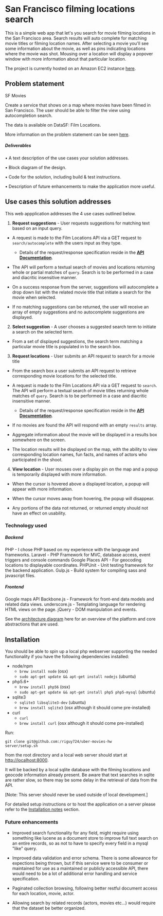 # San Francisco filming locations search

This is a simple web app that let's you search for movie filming locations in the San Francisco area.  Search results will auto complete for matching movie titles or filming location names.  After selecting a movie you'll see some information about the movie, as well as pins indicating locations where the movie was shot.  Mousing over a location will display a popover window with more information about that particular location.

The project is currently hosted on an Amazon EC2 instance [here](http://amazon.com).

## Problem statement

SF Movies

Create a service that shows on a map where movies have been filmed in San Francisco. The user should be able to filter the view using autocompletion search.

The data is available on DataSF: Film Locations.

More information on the problem statement can be seen [here](https://github.com/uber/coding-challenge-tools/blob/master/coding_challenge.md).

##### Deliverables

• A	text	description	of	the	use	cases	your	solution	addresses.

• Block	diagram of	the	design.

• Code	for	the	solution,	including	build	&	test	instructions.

• Description	of	future	enhancements	to	make	the	application	more	useful.


## Use cases this solution addresses

This web appplication addresses the 4 use cases outlined below.

1. **Request suggestions** - User requests suggestions for matching text based on an input query.
  * A request is made to the Film Locations API via a GET request to `search/autocomplete` with the users input as they type.

    * Details of the request/response specification reside in the [**API Documentation**](docs/locations-api-response-schema.md#autocomplete-suggestions).

  * The API will perform a textual search of movies and locations returning whole or partial matches of `query`. Search is to be performed in a case and diacritic insensitive manner.

 * On a success response from the server, suggestions will autocomplete a drop down list with the related movie title that initiate a search for the movie when selected.

 * If no matching suggestions can be returned, the user will receive an array of empty suggestions and no autocomplete suggestions are displayed.

2. **Select suggestion** - A user chooses a suggested search term to initiate a search on the selected term.
  * From a set of displayed suggestions, the search term matching a particular movie title is populated in to the search box.

3. **Request locations** - User submits an API request to search for a movie title
  * From the search box a user submits an API request to retrieve corresponding movie locations for the selected title.

  * A request is made to the Film Locations API via a GET request to `search`. The API will perform a textual search of movie titles returning whole matches of `query`. Search is to be performed in a case and diacritic insensitive manner.

    * Details of the request/response specification reside in the [**API Documentation**](docs/locations-api-response-schema.md#locations-search).

  * If no movies are found the API will respond with an empty `results` array.

  * Aggregate information about the movie will be displayed in a results box somewhere on the screen.

  * The location results will be displayed on the map, with the ability to view corresponding location names, fun facts, and names of actors who participated in the shoot.

4. **View location** - User mouses over a display pin on the map and a popup is temporarily displayed with more information.
  * When the cursor is hovered above a displayed location, a popup will appear with more information.

  * When the cursor moves away from hovering, the popup will disappear.

  * Any portions of the data not returned, or returned empty should not have an effect on usability.

### Technology used

##### Backend

PHP - I chose PHP based on my experience with the language and frameworks.
Laravel - PHP Framework for MVC, database access, event triggers and console commands
Google Places API - For geocoding locations to displayable coordinates.
PHPUnit - Unit testing framework for the backend application.
Gulp.js - Build system for compiling sass and javascript files.

##### Frontend

Google maps API
Backbone.js - Framework for front-end data models and related data views.
underscore.js - Templating language for rendering HTML views on the page.
jQuery - DOM manipulation and events.

See the [architecture diagram](docs/architecture-diagram.png) here for an overview of the platform and core abstractions that are used.


## Installation

You should be able to spin up a local php webserver supporting the needed functionality if you have the following dependencies installed:

- node/npm
  - `brew install node` (osx)
  - `sudo apt-get update && apt-get install nodejs` (ubuntu)
- php5.6+
  - `brew install php56` (osx)
  - `sudo apt-get update && apt-get install php5 php5-mysql` (ubuntu)
- sqlite3
  - `sqlite3 libsqlite3-dev` (ubuntu)
  - `brew install sqlite3` (osx although it should come pre-installed)
- curl
  - `curl`
  - `brew install curl` (osx although it should come pre-installed)

Run:

```
git clone git@github.com:/riguy724/uber-movies-hw
server/setup.sh
```

from the root directory and a local web server should start at [http://localhost:8000](http://localhost:8000).

It will be backed by a local sqlite database with the filming locations and geocode information already present. Be aware that text searches in sqlite are rather slow, so there may be some delay in the retrieval of data from the API.

[Note: This server should never be used outside of local development.]


For detailed setup instructions or to host the application on a server please refer to the [Installation notes](docs/installation.md) section.

### Future enhancements

* Improved search functionality for any field, might require using something like lucene as a document store to improve full text search on an entire records, so as not to have to specify every field in a mysql "like" query.

* Improved data validation and error schema.  There is some allowance for expections being thrown, but if this service were to be consumer or maintained for use as a maintained or publicly accessible API, there would need to be a lot of additional error handling and service specification.

* Paginated collection browsing, following better restful document access for each location, movie, actor.

* Allowing search by related records (actors, movies etc...) would require that the dataset be better organized.
